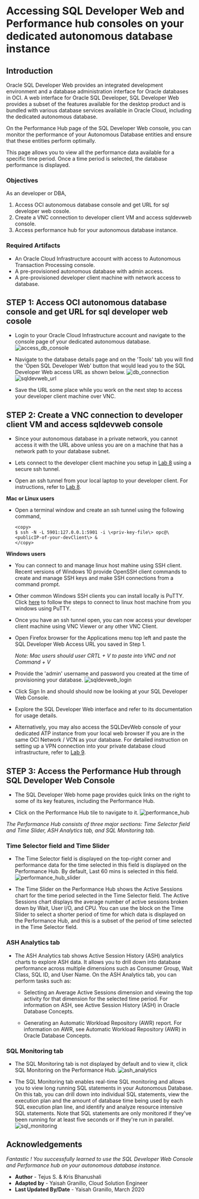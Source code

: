 # Accessing SQL Developer Web and Performance hub consoles on your dedicated autonomous database instance

## Introduction
Oracle SQL Developer Web provides an integrated development environment and a database administration interface for Oracle databases in OCI. A web interface for Oracle SQL Developer, SQL Developer Web provides a subset of the features available for the desktop product and is bundled with various database services available in Oracle Cloud, including the dedicated autonomous database.

On the Performance Hub page of the SQL Developer Web console, you can monitor the performance of your Autonomous Database entities and ensure that these entities perform optimally.

This page allows you to view all the performance data available for a specific time period. Once a time period is selected, the database performance is displayed.

### Objectives

As an developer or DBA,

1. Access OCI autonomous database console and get URL for sql developer web cosole.
2. Create a VNC connection to developer client VM and access sqldevweb console.
3. Access performance hub for your autonomous database instance.

### Required Artifacts
- An Oracle Cloud Infrastructure account with access to Autonomous Transaction Processing console.
- A pre-provisioned autonomous database with admin access.
- A pre-provisioned developer client machine with network access to database.

## STEP 1: Access OCI autonomous database console and get URL for sql developer web cosole

- Login to your Oracle Cloud Infrastructure account and navigate to the console page of your dedicated autonomous database. 
    ![access_db_console](./images/access_db_console.png " ")

- Navigate to the database details page and on the 'Tools' tab you will find the 'Open SQL Developer Web' button that would lead you to the SQL Developer Web access URL as shown below.
    ![db_connection](./images/tools.png " ")
    ![sqldevweb_url](./images/sqldevweb_url.png " ")

- Save the URL some place while you work on the next step to access your developer client machine over VNC.


## STEP 2: Create a VNC connection to developer client VM and access sqldevweb console 

- Since your autonomous database in a private network, you cannot access it with the URL above unless you are on a machine that has a network path to your database subnet. 

- Lets connect to the developer client machine you setup in [Lab 8](?lab=lab-8-configuring-development-system) using a secure ssh tunnel.

- Open an ssh tunnel from your local laptop to your developer client. For instructions, refer to [Lab 8](?lab=lab-8-configuring-development-system).

**Mac or Linux users** 

- Open a terminal window and create an ssh tunnel using the following command,

    ```
    <copy>
    $ ssh -N -L 5901:127.0.0.1:5901 -i \<priv-key-file\> opc@\<publicIP-of-your-devClient\> &
    </copy>
    ```

**Windows users**

- You can connect to and manage linux host mahine using SSH client. Recent versions of Windows 10 provide OpenSSH client commands to create and manage SSH keys and make SSH connections from a command prompt.

- Other common Windows SSH clients you can install locally is PuTTY. Click [here](https://docs.microsoft.com/en-us/azure/virtual-machines/linux/ssh-from-windows) to follow the steps to connect to linux host machine from you windows using PuTTY.

- Once you have an ssh tunnel open, you can now access your developer client machine using VNC Viewer or any other VNC Client.

- Open Firefox browser for the Applications menu top left and paste the SQL Developer Web Access URL you saved in Step 1.

    *Note: Mac users should user CRTL + V to paste into VNC and not Command + V*

- Provide the 'admin' username and password you created at the time of provisioning your database.
    ![sqldevweb_login](./images/sqldevweb_login.png " ")

- Click Sign In and should should now be looking at your SQL Developer Web Console.

- Explore the SQL Developer Web interface and refer to its documentation for usage details.

- Alternatively, you may also access the SQLDevWeb console of your dedicated ATP instance from your local web browser If you are in the same OCI Network / VCN as your database. For detailed instruction on setting up a VPN connection into your private database cloud infrastructure, refer to [Lab 9](?lab=lab-9-configuring-vpn-into-private-atp).


## STEP 3: Access the Performance Hub through SQL Developer Web Console

- The SQL Developer Web home page provides quick links on the right to some of its key features, including the Performance Hub. 

- Click on the Performance Hub tile to navigate to it. 
    ![performance_hub](./images/performance_hub.png " ")

*The Performance Hub consists of three major sections: Time Selector field and Time Slider, ASH Analytics tab, and SQL Monitoring tab.*

### **Time Selector field and Time Slider**
- The Time Selector field is displayed on the top-right corner and performance data for the time selected in this field is displayed on the Performance Hub. By default, Last 60 mins is selected in this field.
    ![performance_hub_slider](./images/performance_hub_slider.png " ")

- The Time Slider on the Performance Hub shows the Active Sessions chart for the time period selected in the Time Selector field. The Active Sessions chart displays the average number of active sessions broken down by Wait, User I/O, and CPU. You can use the block on the Time Slider to select a shorter period of time for which data is displayed on the Performance Hub, and this is a subset of the period of time selected in the Time Selector field.

### **ASH Analytics tab**
- The ASH Analytics tab shows Active Session History (ASH) analytics charts to explore ASH data. It allows you to drill down into database performance across multiple dimensions such as Consumer Group, Wait Class, SQL ID, and User Name. On the ASH Analytics tab, you can perform tasks such as:

  - Selecting an Average Active Sessions dimension and viewing the top activity for that dimension for the selected time period. For information on ASH, see Active Session History (ASH) in Oracle Database Concepts.
    
  - Generating an Automatic Workload Repository (AWR) report. For information on AWR, see Automatic Workload Repository (AWR) in Oracle Database Concepts.

### **SQL Monitoring tab**
- The SQL Monitoring tab is not displayed by default and to view it, click SQL Monitoring on the Performance Hub.
    ![ash_analytics](./images/ash_analytics.png " ")

- The SQL Monitoring tab enables real-time SQL monitoring and allows you to view long running SQL statements in your Autonomous Database. On this tab, you can drill down into individual SQL statements, view the execution plan and the amount of database time being used by each SQL execution plan line, and identify and analyze resource intensive SQL statements. Note that SQL statements are only monitored if they've been running for at least five seconds or if they're run in parallel.
    ![sql_monitoring](./images/sql_monitoring.png " ")

## Acknowledgements

*Fantastic ! You successfully learned to use the SQL Developer Web Console and Performance hub on your autonomous database instance.*

- **Author** - Tejus S. & Kris Bhanushali
- **Adapted by** -  Yaisah Granillo, Cloud Solution Engineer
- **Last Updated By/Date** - Yaisah Granillo, March 2020


